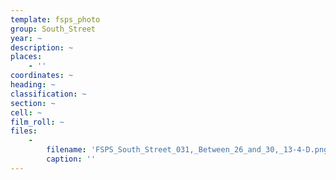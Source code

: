 ```yaml
---
template: fsps_photo
group: South_Street
year: ~
description: ~
places:
    - ''
coordinates: ~
heading: ~
classification: ~
section: ~
cell: ~
film_roll: ~
files:
    -
        filename: 'FSPS_South_Street_031,_Between_26_and_30,_13-4-D.png'
        caption: ''
---
```

